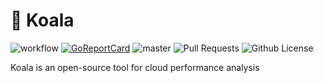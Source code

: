 # 🐨 Koala

![workflow](https://github.com/oabraham1/koala/actions/workflows/go.yml/badge.svg)
[![GoReportCard](https://goreportcard.com/badge/github.com/oabraham1/koala)](https://goreportcard.com/report/github.com/oabraham1/koala)
![master](https://img.shields.io/github/last-commit/oabraham1/koala/master)
![Pull Requests](https://img.shields.io/github/issues-pr/oabraham1/koala)
![Github License](https://img.shields.io/badge/License-Apache-green.svg)

Koala is an open-source tool for cloud performance analysis
